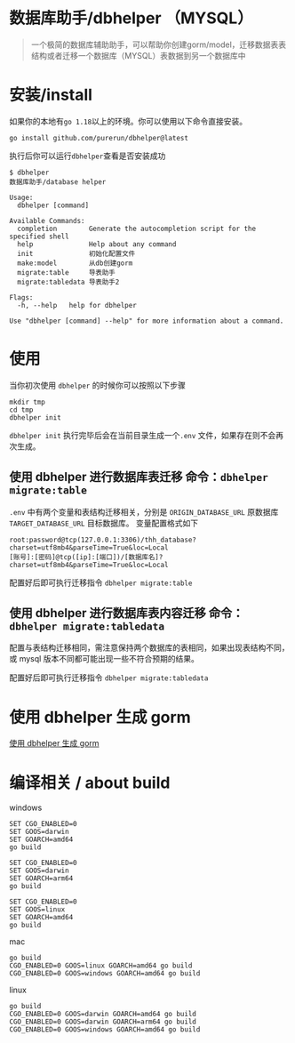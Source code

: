 # 数据库助手/dbhelper （MYSQL）

> 一个极简的数据库辅助助手，可以帮助你创建gorm/model，迁移数据表表结构或者迁移一个数据库（MYSQL）表数据到另一个数据库中

# 安装/install

如果你的本地有`go 1.18`以上的环境。你可以使用以下命令直接安装。

```
go install github.com/purerun/dbhelper@latest
```

执行后你可以运行`dbhelper`查看是否安装成功

```
$ dbhelper 
数据库助手/database helper

Usage:
  dbhelper [command]

Available Commands:
  completion        Generate the autocompletion script for the specified shell
  help              Help about any command
  init              初始化配置文件
  make:model        从db创建gorm
  migrate:table     导表助手
  migrate:tabledata 导表助手2

Flags:
  -h, --help   help for dbhelper

Use "dbhelper [command] --help" for more information about a command.

```

# 使用

当你初次使用 `dbhelper` 的时候你可以按照以下步骤

```shell
mkdir tmp
cd tmp
dbhelper init
```

`dbhelper init` 执行完毕后会在当前目录生成一个`.env` 文件，如果存在则不会再次生成。

## 使用 dbhelper 进行数据库表迁移 命令：`dbhelper migrate:table`

`.env` 中有两个变量和表结构迁移相关，分别是 `ORIGIN_DATABASE_URL` 原数据库 `TARGET_DATABASE_URL` 目标数据库。
变量配置格式如下

```
root:password@tcp(127.0.0.1:3306)/thh_database?charset=utf8mb4&parseTime=True&loc=Local
[账号]:[密码]@tcp([ip]:[端口])/[数据库名]?charset=utf8mb4&parseTime=True&loc=Local
```

配置好后即可执行迁移指令 `dbhelper migrate:table`

## 使用 dbhelper 进行数据库表内容迁移 命令：`dbhelper migrate:tabledata`

配置与表结构迁移相同，需注意保持两个数据库的表相同，如果出现表结构不同，或 mysql 版本不同都可能出现一些不符合预期的结果。

配置好后即可执行迁移指令 `dbhelper migrate:tabledata`

# 使用 dbhelper 生成 gorm

[使用 dbhelper 生成 gorm](./examples/make_model.md)

# 编译相关 / about build


windows
```
SET CGO_ENABLED=0
SET GOOS=darwin
SET GOARCH=amd64
go build

SET CGO_ENABLED=0
SET GOOS=darwin
SET GOARCH=arm64
go build

SET CGO_ENABLED=0
SET GOOS=linux
SET GOARCH=amd64
go build
```

mac
```
go build
CGO_ENABLED=0 GOOS=linux GOARCH=amd64 go build
CGO_ENABLED=0 GOOS=windows GOARCH=amd64 go build
```

linux
```
go build
CGO_ENABLED=0 GOOS=darwin GOARCH=amd64 go build
CGO_ENABLED=0 GOOS=darwin GOARCH=arm64 go build
CGO_ENABLED=0 GOOS=windows GOARCH=amd64 go build
```
